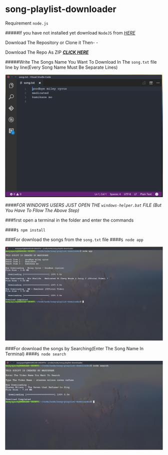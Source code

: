 # song-playlist-downloader
Requirement `node.js`

#####If you have not installed yet download `NodeJS` from [_HERE_](https://nodejs.org/en/download/) 

Download The Repository or Clone it Then- -

Download The Repo As ZIP [**_CLICK HERE_**](http://mxys.tk/github_file_songlist)

#####Write The Songs Name You Want To Download In The `song.txt` file line by line(Every Song Name Must Be Separate Lines)

![Scrrenshot 1](https://raw.githubusercontent.com/MaxySpark/Song-Playlist-Downloader-NodeJS/master/screenshots/spd1.jpg "Scrrenshot 1")



####_FOR WINDOWS USERS JUST OPEN THE `windows-helper.bat` FILE (But You Have To Fllow The Above Step)_

###first open a terminal in the folder and enter the commands

####`$ npm install`

###For download the songs from the `song.txt` file
####`$ node app`

![Scrrenshot 2](https://raw.githubusercontent.com/MaxySpark/Song-Playlist-Downloader-NodeJS/master/screenshots/spd2.jpg "Scrrenshot 2")

###For download the songs by Searching(Enter The Song Name In Terminal)
####`$ node search`

![Scrrenshot 3](https://raw.githubusercontent.com/MaxySpark/Song-Playlist-Downloader-NodeJS/master/screenshots/spd3.jpg "Scrrenshot 3")
